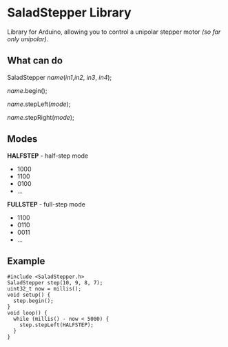SaladStepper Library
===
Library for Arduino, allowing you to control a unipolar stepper motor *(so far only unipolar)*.

What can do
---
SaladStepper *name*(*in1*,*in2*, *in3*, *in4*);

*name*.begin();

*name*.stepLeft(*mode*);

*name*.stepRight(*mode*);

Modes
---
**HALFSTEP** - half-step mode
* 1000
* 1100
* 0100
* ...

**FULLSTEP** - full-step mode
* 1100
* 0110
* 0011
* ...

Example
---
```
#include <SaladStepper.h>
SaladStepper step(10, 9, 8, 7);
uint32_t now = millis();
void setup() {
  step.begin();
}
void loop() {
  while (millis() - now < 5000) {
    step.stepLeft(HALFSTEP);
  }
}
```
